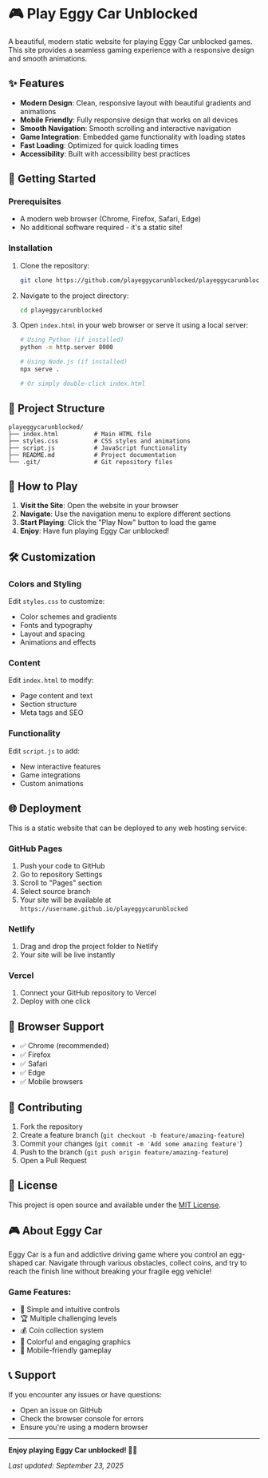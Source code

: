 # 🎮 Play Eggy Car Unblocked

A beautiful, modern static website for playing Eggy Car unblocked games. This site provides a seamless gaming experience with a responsive design and smooth animations.

## ✨ Features

- **Modern Design**: Clean, responsive layout with beautiful gradients and animations
- **Mobile Friendly**: Fully responsive design that works on all devices
- **Smooth Navigation**: Smooth scrolling and interactive navigation
- **Game Integration**: Embedded game functionality with loading states
- **Fast Loading**: Optimized for quick loading times
- **Accessibility**: Built with accessibility best practices

## 🚀 Getting Started

### Prerequisites

- A modern web browser (Chrome, Firefox, Safari, Edge)
- No additional software required - it's a static site!

### Installation

1. Clone the repository:

   ```bash
   git clone https://github.com/playeggycarunblocked/playeggycarunblocked.git
   ```

2. Navigate to the project directory:

   ```bash
   cd playeggycarunblocked
   ```

3. Open `index.html` in your web browser or serve it using a local server:

   ```bash
   # Using Python (if installed)
   python -m http.server 8000

   # Using Node.js (if installed)
   npx serve .

   # Or simply double-click index.html
   ```

## 📁 Project Structure

```
playeggycarunblocked/
├── index.html          # Main HTML file
├── styles.css          # CSS styles and animations
├── script.js           # JavaScript functionality
├── README.md           # Project documentation
└── .git/               # Git repository files
```

## 🎯 How to Play

1. **Visit the Site**: Open the website in your browser
2. **Navigate**: Use the navigation menu to explore different sections
3. **Start Playing**: Click the "Play Now" button to load the game
4. **Enjoy**: Have fun playing Eggy Car unblocked!

## 🛠️ Customization

### Colors and Styling

Edit `styles.css` to customize:

- Color schemes and gradients
- Fonts and typography
- Layout and spacing
- Animations and effects

### Content

Edit `index.html` to modify:

- Page content and text
- Section structure
- Meta tags and SEO

### Functionality

Edit `script.js` to add:

- New interactive features
- Game integrations
- Custom animations

## 🌐 Deployment

This is a static website that can be deployed to any web hosting service:

### GitHub Pages

1. Push your code to GitHub
2. Go to repository Settings
3. Scroll to "Pages" section
4. Select source branch
5. Your site will be available at `https://username.github.io/playeggycarunblocked`

### Netlify

1. Drag and drop the project folder to Netlify
2. Your site will be live instantly

### Vercel

1. Connect your GitHub repository to Vercel
2. Deploy with one click

## 📱 Browser Support

- ✅ Chrome (recommended)
- ✅ Firefox
- ✅ Safari
- ✅ Edge
- ✅ Mobile browsers

## 🤝 Contributing

1. Fork the repository
2. Create a feature branch (`git checkout -b feature/amazing-feature`)
3. Commit your changes (`git commit -m 'Add some amazing feature'`)
4. Push to the branch (`git push origin feature/amazing-feature`)
5. Open a Pull Request

## 📄 License

This project is open source and available under the [MIT License](LICENSE).

## 🎮 About Eggy Car

Eggy Car is a fun and addictive driving game where you control an egg-shaped car. Navigate through various obstacles, collect coins, and try to reach the finish line without breaking your fragile egg vehicle!

### Game Features:

- 🎯 Simple and intuitive controls
- 🏆 Multiple challenging levels
- 💰 Coin collection system
- 🎨 Colorful and engaging graphics
- 📱 Mobile-friendly gameplay

## 📞 Support

If you encounter any issues or have questions:

- Open an issue on GitHub
- Check the browser console for errors
- Ensure you're using a modern browser

---

**Enjoy playing Eggy Car unblocked! 🥚🚗**

*Last updated: September 23, 2025*
